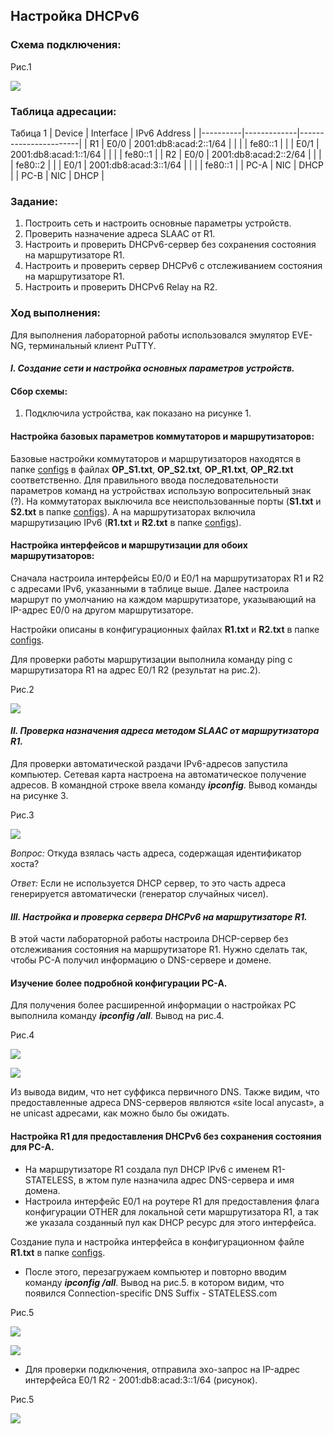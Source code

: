 ##  **Настройка DHCPv6**

  ###  Схема подключения:

Рис.1

![](Topology.png)

  ### Таблица адресации:
Табица 1
|  Device  |  Interface  |     IPv6 Address      |
|----------|-------------|-----------------------|
| R1       | E0/0        | 2001:db8:acad:2::1/64 |
|          |             | fe80::1               |
|          | E0/1        | 2001:db8:acad:1::1/64 |
|          |             | fe80::1               |
| R2       | E0/0        | 2001:db8:acad:2::2/64 |
|          |             | fe80::2               |
|          | E0/1        | 2001:db8:acad:3::1/64 |
|          |             | fe80::1               |
| PC-A     | NIC         | DHCP                  |
| PC-B     | NIC         | DHCP                  |

### Задание:
1. Построить сеть и настроить основные параметры устройств.
2. Проверить назначение адреса SLAAC от R1.
3. Настроить и проверить DHCPv6-сервер без сохранения состояния на маршрутизаторе R1.
4. Настроить и проверить сервер DHCPv6 с отслеживанием состояния на маршрутизаторе R1.
5. Настроить и проверить DHCPv6 Relay на R2.

### Ход выполнения:
Для выполнения лабораторной работы использовался эмулятор EVE-NG, терминальный клиент PuTTY. 

#### **_I. Создание сети и настройка основных параметров устройств._**

#### Сбор схемы:
  1. Подключила устройства, как показано на рисунке 1.
  
#### Настройка базовых параметров коммутаторов и маршрутизаторов:
Базовые настройки коммутаторов и маршрутизаторов находятся в папке [configs](configs/) в файлах **OP_S1.txt**, **OP_S2.txt**, **OP_R1.txt**, **OP_R2.txt** соответственно.
Для правильного ввода последовательности параметров команд на устройствах использую вопросительный знак (?).
На коммутаторах выключила все неиспользованные порты (**S1.txt** и **S2.txt** в папке [configs](configs/)). А на маршрутизаторах включила маршрутизацию IPv6 (**R1.txt** и **R2.txt** в папке [configs](configs/)).

#### Настройка интерфейсов и маршрутизации для обоих маршрутизаторов:
Сначала настроила интерфейсы E0/0 и E0/1 на маршрутизаторах R1 и R2 с адресами IPv6, указанными в таблице выше. Далее настроила маршрут по умолчанию на каждом маршрутизаторе, указывающий на IP-адрес E0/0 на другом маршрутизаторе.

Настройки описаны в конфигурационных файлах **R1.txt** и **R2.txt** в папке [configs](configs/).

Для проверки работы маршрутизации выполнила команду ping с маршрутизатора R1 на адрес E0/1 R2 (результат на рис.2).

Рис.2

![](R1_ping_R2_E0_1.png)


#### **_II. Проверка назначения адреса методом SLAAC от маршрутизатора R1._**
Для проверки автоматической раздачи IPv6-адресов запустила компьютер. Сетевая карта настроена на автоматическое получение адресов. В командной строке ввела команду **_ipconfig_**. Вывод команды на рисунке 3.

Рис.3

![](PC-A_IPv6.png)

*Вопрос:*
Откуда взялась часть адреса, содержащая идентификатор хоста?

*Ответ:*
Если не используется DHCP сервер, то это часть адреса генерируется автоматически (генератор случайных чисел).


#### **_III. Настройка и проверка сервера DHCPv6 на маршрутизаторе R1._**
В этой части лабораторной работы настроила DHCP-сервер без отслеживания состояния на маршрутизаторе R1. Нужно сделать так, чтобы PC-A получил информацию о DNS-сервере и домене.

#### Изучение более подробной конфигурации PC-A.
Для получения более расширенной информации о настройках PC выполнила команду **_ipconfig /all_**. Вывод на рис.4.

Рис.4

![](PC-A_ipcongig_all_1.png)

![](PC-A_ipcongig_all_2.png)

Из вывода видим, что нет суффикса первичного DNS. Также видим, что предоставленные адреса DNS-серверов являются «site local anycast», а не unicast адресами, как можно было бы ожидать.

#### Настройка R1 для предоставления DHCPv6 без сохранения состояния для PC-A.
* На маршрутизаторе R1 создала пул DHCP IPv6 с именем R1-STATELESS, в жтом пуле назначила адрес DNS-сервера и имя домена.
* Настроила интерфейс E0/1 на роутере R1 для предоставления флага конфигурации OTHER для локальной сети маршрутизатора R1, а так же указала созданный пул как DHCP ресурс для этого интерфейса.

Создание пула и настройка интерфейса в конфигурационном файле **R1.txt** в папке [configs](configs/).
* После этого, перезагружаем компьютер и повторно вводим команду **_ipconfig /all_**. Вывод на рис.5. в котором видим, что появился Connection-specific DNS Suffix - STATELESS.com

Рис.5

![](PC-A_ipcongig_all_1_DHCP.png)

![](PC-A_ipcongig_all_2_DHCP.png)

* Для проверки подключения, отправила эхо-запрос на IP-адрес интерфейса E0/1 R2 - 2001:db8:acad:3::1/64 (рисунок).

Рис.5

![](PC-A_ping_R2_E0_1.png)
















